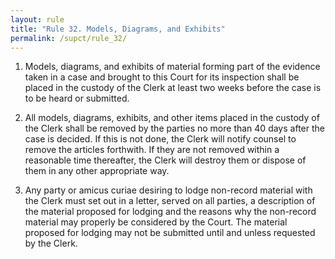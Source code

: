 ```yaml
---
layout: rule
title: "Rule 32. Models, Diagrams, and Exhibits"
permalink: /supct/rule_32/
---
```


1. Models, diagrams, and exhibits of material forming part of the evidence taken in a case and brought to this Court for its inspection shall be placed in the custody of the Clerk at least two weeks before the case is to be heard or submitted.


2. All models, diagrams, exhibits, and other items placed in the custody of the Clerk shall be removed by the parties no more than 40 days after the case is decided. If this is not done, the Clerk will notify counsel to remove the articles forthwith. If they are not removed within a reasonable time thereafter, the Clerk will destroy them or dispose of them in any other appropriate way.


3. Any party or amicus curiae desiring to lodge non-record material with the Clerk must set out in a letter, served on all parties, a description of the material proposed for lodging and the reasons why the non-record material may properly be considered by the Court. The material proposed for lodging may not be submitted until and unless requested by the Clerk.